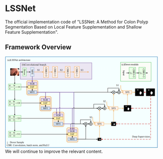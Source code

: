 # LSSNet
The official implementation code of "LSSNet: A Method for Colon Polyp Segmentation Based on Local Feature Supplementation and Shallow Feature Supplementation". 
## Framework Overview
![image](https://github.com/heyeying/LSSNet/blob/main/fig/LSSNet.PNG)
We will continue to improve the relevant content.
